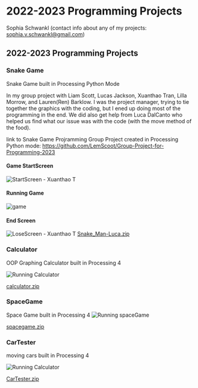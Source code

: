 # 2022-2023 Programming Projects
Sophia Schwankl (contact info about any of my projects: sophia.v.schwankl@gmail.com)

## 2022-2023 Programming Projects

### Snake Game 
Snake Game built in Processing Python Mode 

In my group project with Liam Scott, Lucas Jackson, Xuanthao Tran, Lilla Morrow, and Lauren(Ren) Barklow. I was the project manager, trying to tie together the graphics with the coding, but I ened up doing most of the programming in the end. We did also get help from Luca DalCanto who helped us find what our issue was with the code (with the move method of the food). 

link to Snake Game Projramming Group Project created in Processing Python mode: https://github.com/LemScoot/Group-Project-for-Programming-2023

#### Game StartScreen
![StartScreen - Xuanthao T](https://github.com/LemScoot/Group-Project-for-Programming-2023/blob/main/Snake%20Clone/Images%20for%20Snake%20Clone/startscreen1Xuan.gif)

#### Running Game
![game](https://github.com/LemScoot/Group-Project-for-Programming-2023/blob/main/Snake%20Clone/Images%20for%20Snake%20Clone/Screen%20Shot%202023-05-25%20at%2010.04.12%20AM.png)

#### End Screen 
![LoseScreen - Xuanthao T](https://github.com/LemScoot/Group-Project-for-Programming-2023/blob/main/Snake%20Clone/Images%20for%20Snake%20Clone/LostScreenXuan.png)
[Snake_Man-Luca.zip](https://github.com/LemScoot/Group-Project-for-Programming-2023/raw/main/src/Snake_Man-Luca.zip)


### Calculator 
OOP Graphing Calculator built in Processing 4 

![Running Calculator](https://github.com/SophieSchwankl/programmingportfolio/blob/main/images/Screen%20Shot%202023-02-24%20at%209.59.24%20AM.png?raw=true)

[calculator.zip](https://github.com/SophieSchwankl/programmingportfolio/tree/main/scr/calulator)


### SpaceGame

Space Game built in Processing 4
![Running spaceGame](https://github.com/SophieSchwankl/programmingportfolio/blob/main/images/spacegame.png?raw=true)

[spacegame.zip](https://github.com/SophieSchwankl/programmingportfolio/files/10827402/spacegame.zip)


### CarTester
moving cars built in Processing 4

![Running Calculator](https://github.com/SophieSchwankl/programmingportfolio/blob/main/images/Screen%20Shot%202023-02-28%20at%209.37.41%20AM.png)

[CarTester.zip](https://github.com/SophieSchwankl/programmingportfolio/files/10758187/CarTester.zip)

